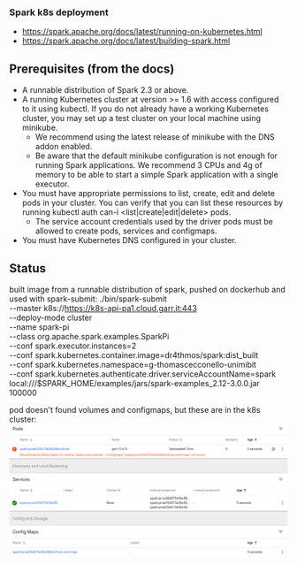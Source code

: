### Spark k8s deployment
- https://spark.apache.org/docs/latest/running-on-kubernetes.html
- https://spark.apache.org/docs/latest/building-spark.html

## Prerequisites (from the docs)
- A runnable distribution of Spark 2.3 or above.
- A running Kubernetes cluster at version >= 1.6 with access configured to it using kubectl. If you do not already have a working Kubernetes cluster, you may set up a test cluster on your local machine using minikube.
    - We recommend using the latest release of minikube with the DNS addon enabled.
    - Be aware that the default minikube configuration is not enough for running Spark applications. We recommend 3 CPUs and 4g of memory to be able to start a simple Spark application with a single executor.
- You must have appropriate permissions to list, create, edit and delete pods in your cluster. You can verify that you can list these resources by running kubectl auth can-i <list|create|edit|delete> pods.
    - The service account credentials used by the driver pods must be allowed to create pods, services and configmaps.
- You must have Kubernetes DNS configured in your cluster.

## Status
built image from a runnable distribution of spark, pushed on dockerhub and used with spark-submit:
./bin/spark-submit \
    --master k8s://https://k8s-api-pa1.cloud.garr.it:443 \
    --deploy-mode cluster \
    --name spark-pi \
    --class org.apache.spark.examples.SparkPi \
    --conf spark.executor.instances=2 \
    --conf spark.kubernetes.container.image=dr4thmos/spark:dist_built \
    --conf spark.kubernetes.namespace=g-thomascecconello-unimibit \
    --conf spark.kubernetes.authenticate.driver.serviceAccountName=spark \
    local:///$SPARK_HOME/examples/jars/spark-examples_2.12-3.0.0.jar 100000

pod doesn't found volumes and configmaps, but these are in the k8s cluster:
![Issue](spark_submit_issue.png)
